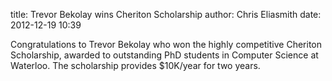 title: Trevor Bekolay wins Cheriton Scholarship
author: Chris Eliasmith
date: 2012-12-19 10:39

Congratulations to Trevor Bekolay who won the highly competitive Cheriton
Scholarship, awarded to outstanding PhD students in Computer Science at
Waterloo. The scholarship provides $10K/year for two years.


